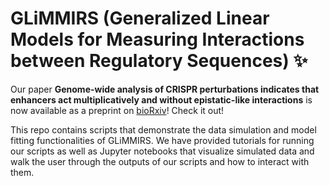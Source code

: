 # GLiMMIRS (**G**eneralized **Li**near **M**odels for **M**easuring **I**nteractions between **R**egulatory **S**equences) ✨

Our paper **Genome-wide analysis of CRISPR perturbations indicates that enhancers act multiplicatively and without epistatic-like interactions** is now available as a preprint on [bioRxiv](https://www.biorxiv.org/content/10.1101/2023.04.26.538501v1)! Check it out!

This repo contains scripts that demonstrate the data simulation and model fitting functionalities of GLiMMIRS. We have provided tutorials for running our scripts as well as Jupyter notebooks that visualize simulated data and walk the user through the outputs of our scripts and how to interact with them. 
